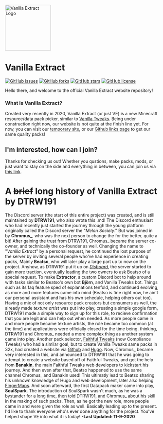 [<img src="https://cdn.discordapp.com/attachments/750815939687219412/751234992939597954/512x_Circle_Border.png" alt="Vanilla Extract Logo" width="150px" />](https://vanilla-extract.web.app)

# Vanilla Extract
<p>
    <a href="https://github.com/Vanilla-Extract/VanillaExtract/issues"><img alt="GitHub issues" src="https://img.shields.io/github/issues/Vanilla-Extract/VanillaExtract"></a>
    <a href="https://github.com/Vanilla-Extract/VanillaExtract/network"><img alt="GitHub forks" src="https://img.shields.io/github/forks/Vanilla-Extract/VanillaExtract"></a>
    <a href="https://github.com/Vanilla-Extract/VanillaExtract/stargazers"><img alt="GitHub stars" src="https://img.shields.io/github/stars/Vanilla-Extract/VanillaExtract"></a>
    <a href="https://github.com/Vanilla-Extract/VanillaExtract/blob/master/LICENSE"><img alt="GitHub license" src="https://img.shields.io/github/license/Vanilla-Extract/VanillaExtract"></a>
</p>

Hello there, and welcome to the official Vanilla Extract website repository!
### What is Vanilla Extract?
Created very recently in 2020, Vanilla Extract (or just VE) is a new Minecraft resource/data pack picker, similar to [Vanilla Tweaks](https://vanillatweaks.net). Being under construction right now, our website is not quite at the finish line yet. For now, you can visit our [temporary site](https://sites.google.com/view/vanillaextract), or our [Github links page](https://github.com/Vanilla-Extract/TempDownloadLinks/tree/main/Packs) to get our same quality packs!

## I'm interested, how can I join?
Thanks for checking us out! Whether you qustions, make packs, mods, or just want to stay on the side and everything in between, you can join us via [this link](https://discord.io/vanillaextract).

# A ~~brief~~ long history of Vanilla Extract by DTRW191
   The Discord server (the start of this entire project) was created, and is still maintained by **DTRW191**, who also wrote this .md! The Discord enthusiast who had recently just started the journey through the young platform originally called the Discord server the "*Melon Society*." But was joined in by **Chromus_**, who was the next person to change the  for the better, quite a bit! After gaining the trust from DTRW191, Chromus_ became the server co-owner, and technically the co-founder as well. Changing the name to "*Vanilla Extract*" by a personal request, he continued the lost purpose of the server by inviting several people who've had experience in creating packs, Mainly **Beatso**, who will later play a large part up to now on the project. Anyhow, as DTRW191 put it up on [*Disboard*](https://disboard.org), the server started to gain more traction, eventually leading the two owners to ask Beatso of a special request. To make **Extractor**, a custom Discord bot to help around with tasks similar to Beatso's own bot **Björn**, and Vanilla Tweaks bot. Things such as its faq feature sped of explanations tenfold, and continued evolving, as more and more features came into mind (Beatso is fine right now, he ain't our personal assistant and has his own schedule, helping others out too). Having a mix of not only resource pack creators but consumers as well, the already made *texture artist* was put into play, creating a simple google form, DTRW191 made a simple way to sign up for this role, to recieve confirmation that you are legit and can help out when needed. As more people came in and more people became texture artists, the role became too common (at the time) and applications were officially closed for the time being. thinking, DTRW191 and Chromus_ needed a more complex thing as another system came into play. Another pack selector, [Faithful Tweaks](https://faithfultweaks.com/) (now Compliance Tweaks) who had a similar goal, but to create Vanilla Tweaks same packs in 32x, had created a website via [Github](https://github.com) and [Hugo](https://gohugo.io/). Now, Chromus_ became very interested in this, and announced to DTRW191 that he was going to attempt to create a website based off of Faithful Tweaks, and got the help from **Banakin**, the main Faithful Tweaks web developers to kickstart his journey. And then even after that, Beatso happened to use the same channel Chromus_ and Banakin used! This ultimatly lead to Beatso sharing his unknown knowledge of Hugo and web development, later also helping [FingerMaps](https://fingermaps.net). And soon afterward, the first Datapack maker came into play, **SoulSpark**. The introduction of SoulSpark wasn't much, as he was a bystander for a long time, then told DTRW191, and Chromus_ about his skill in the making of such packs. Then, as he got the new role, more people came in and were given the role as well. Basically leading up to the present. I'd like to thank everyone who's ever done anything for the project. You've helped shape VE into what it is today! **-Last Updated: 11-9-2020**
